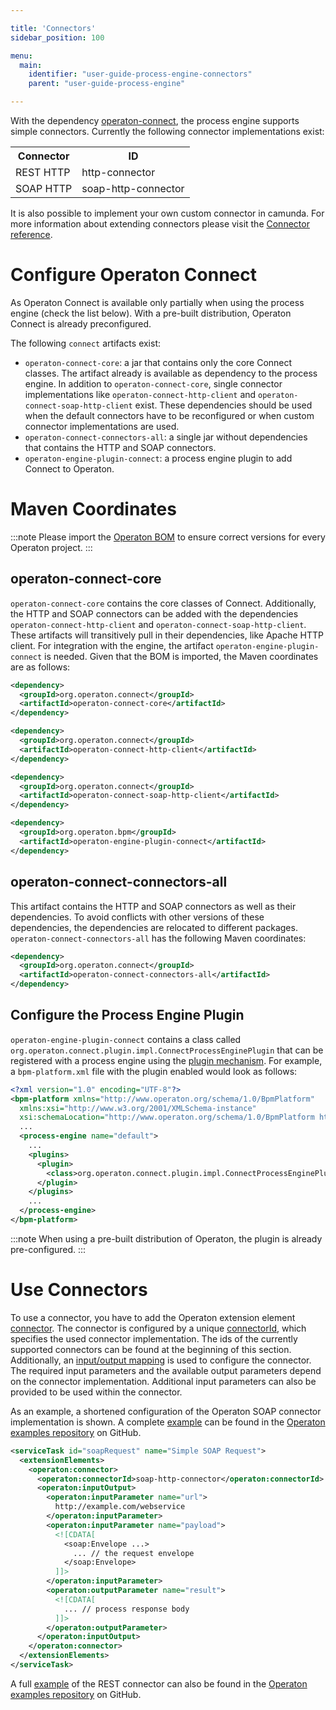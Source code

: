 ```yaml
---

title: 'Connectors'
sidebar_position: 100

menu:
  main:
    identifier: "user-guide-process-engine-connectors"
    parent: "user-guide-process-engine"

---
```



With the dependency [operaton-connect](https://github.com/operaton/operaton/tree/master/connect), the process engine supports simple
connectors. Currently the following connector implementations exist:

<table class="table">
  <tr>
    <th>Connector</th>
    <th>ID</th>
  </tr>
  <tr>
    <td>REST HTTP</td>
    <td>http-connector</td>
  </tr>
  <tr>
    <td>SOAP HTTP</td>
    <td>soap-http-connector</td>
  </tr>
</table>

It is also possible to implement your own custom connector in camunda. For more information about extending connectors please visit the [Connector reference](../../reference/connect/extending-connect.md).


# Configure Operaton Connect

As Operaton Connect is available only partially when using the process engine (check the list below). With a pre-built distribution, Operaton Connect is already preconfigured.

The following `connect` artifacts exist:

* `operaton-connect-core`: a jar that contains only the core Connect classes. The artifact already is available as dependency to the process engine. In addition to `operaton-connect-core`, single connector implementations like `operaton-connect-http-client` and `operaton-connect-soap-http-client` exist. These dependencies should be used when the default connectors have to be reconfigured or when custom connector implementations are used.
* `operaton-connect-connectors-all`: a single jar without dependencies that contains the HTTP and SOAP connectors.
* `operaton-engine-plugin-connect`: a process engine plugin to add Connect to Operaton.


# Maven Coordinates

:::note
  Please import the [Operaton BOM](/get-started/apache-maven/) to ensure correct versions for every Operaton project.
:::


## operaton-connect-core

`operaton-connect-core` contains the core classes of Connect. Additionally, the HTTP and SOAP connectors can be added with the dependencies `operaton-connect-http-client` and `operaton-connect-soap-http-client`. These artifacts will transitively pull in their dependencies, like Apache HTTP client. For integration with the engine, the artifact `operaton-engine-plugin-connect` is needed. Given that the BOM is imported, the Maven coordinates are as follows:

```xml
<dependency>
  <groupId>org.operaton.connect</groupId>
  <artifactId>operaton-connect-core</artifactId>
</dependency>
```

```xml
<dependency>
  <groupId>org.operaton.connect</groupId>
  <artifactId>operaton-connect-http-client</artifactId>
</dependency>
```

```xml
<dependency>
  <groupId>org.operaton.connect</groupId>
  <artifactId>operaton-connect-soap-http-client</artifactId>
</dependency>
```

```xml
<dependency>
  <groupId>org.operaton.bpm</groupId>
  <artifactId>operaton-engine-plugin-connect</artifactId>
</dependency>
```


## operaton-connect-connectors-all

This artifact contains the HTTP and SOAP connectors as well as their dependencies. To avoid conflicts with other versions of these dependencies, the dependencies are relocated to different packages. `operaton-connect-connectors-all` has the following Maven coordinates:

```xml
<dependency>
  <groupId>org.operaton.connect</groupId>
  <artifactId>operaton-connect-connectors-all</artifactId>
</dependency>
```


## Configure the Process Engine Plugin

`operaton-engine-plugin-connect` contains a class called `org.operaton.connect.plugin.impl.ConnectProcessEnginePlugin` that can be registered with a process engine using the [plugin mechanism](../process-engine/process-engine-plugins.md). For example, a `bpm-platform.xml` file with the plugin enabled would look as follows:

```xml
<?xml version="1.0" encoding="UTF-8"?>
<bpm-platform xmlns="http://www.operaton.org/schema/1.0/BpmPlatform"
  xmlns:xsi="http://www.w3.org/2001/XMLSchema-instance"
  xsi:schemaLocation="http://www.operaton.org/schema/1.0/BpmPlatform http://www.operaton.org/schema/1.0/BpmPlatform ">
  ...
  <process-engine name="default">
    ...
    <plugins>
      <plugin>
        <class>org.operaton.connect.plugin.impl.ConnectProcessEnginePlugin</class>
      </plugin>
    </plugins>
    ...
  </process-engine>
</bpm-platform>
```

:::note
  When using a pre-built distribution of Operaton, the plugin is already pre-configured.
:::


# Use Connectors

To use a connector, you have to add the Operaton extension element [connector](../../reference/bpmn20/custom-extensions/extension-elements.md#operaton-connector). The connector is configured by a unique [connectorId](../../reference/bpmn20/custom-extensions/extension-elements.md#operaton-connectorid), which specifies the used connector implementation. The ids of the currently supported connectors can be found at the beginning of this section. Additionally, an [input/output mapping](../process-engine/variables.md#input-output-variable-mapping) is used to configure the connector. The required input parameters and the available output parameters depend on the connector implementation. Additional input parameters can also be provided to be used within the connector.

As an example, a shortened configuration of the Operaton SOAP connector implementation is shown. A complete [example](https://github.com/operaton/operaton-bpm-examples/tree/master/servicetask/soap-service) can be found in the [Operaton examples repository](https://github.com/operaton/operaton-bpm-examples) on GitHub.

```xml
<serviceTask id="soapRequest" name="Simple SOAP Request">
  <extensionElements>
    <operaton:connector>
      <operaton:connectorId>soap-http-connector</operaton:connectorId>
      <operaton:inputOutput>
        <operaton:inputParameter name="url">
          http://example.com/webservice
        </operaton:inputParameter>
        <operaton:inputParameter name="payload">
          <![CDATA[
            <soap:Envelope ...>
              ... // the request envelope
            </soap:Envelope>
          ]]>
        </operaton:inputParameter>
        <operaton:outputParameter name="result">
          <![CDATA[
            ... // process response body
          ]]>
        </operaton:outputParameter>
      </operaton:inputOutput>
    </operaton:connector>
  </extensionElements>
</serviceTask>
```

A full [example](https://github.com/operaton/operaton-bpm-examples/tree/master/servicetask/rest-service) of the REST connector can also be found in the [Operaton examples repository](https://github.com/operaton/operaton-bpm-examples) on GitHub.
